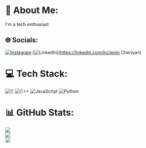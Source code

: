 # 💫 About Me:
I'm a tech enthusiast


## 🌐 Socials:
[![Instagram](https://img.shields.io/badge/Instagram-%23E4405F.svg?logo=Instagram&logoColor=white)](https://instagram.com/jenin_julie_cheriyan) [![LinkedIn](https://img.shields.io/badge/LinkedIn-%230077B5.svg?logo=linkedin&logoColor=white)](https://linkedin.com/in/Jenin Cheriyan) 

# 💻 Tech Stack:
![C](https://img.shields.io/badge/c-%2300599C.svg?style=for-the-badge&logo=c&logoColor=white) ![C++](https://img.shields.io/badge/c++-%2300599C.svg?style=for-the-badge&logo=c%2B%2B&logoColor=white) ![JavaScript](https://img.shields.io/badge/javascript-%23323330.svg?style=for-the-badge&logo=javascript&logoColor=%23F7DF1E) ![Python](https://img.shields.io/badge/python-3670A0?style=for-the-badge&logo=python&logoColor=ffdd54)
# 📊 GitHub Stats:
![](https://github-readme-stats.vercel.app/api?username=jenincheriyan&theme=dark&hide_border=false&include_all_commits=false&count_private=false)<br/>
![](https://nirzak-streak-stats.vercel.app/?user=jenincheriyan&theme=dark&hide_border=false)<br/>
![](https://github-readme-stats.vercel.app/api/top-langs/?username=jenincheriyan&theme=dark&hide_border=false&include_all_commits=false&count_private=false&layout=compact)

<!-- Proudly created with GPRM ( https://gprm.itsvg.in ) -->
